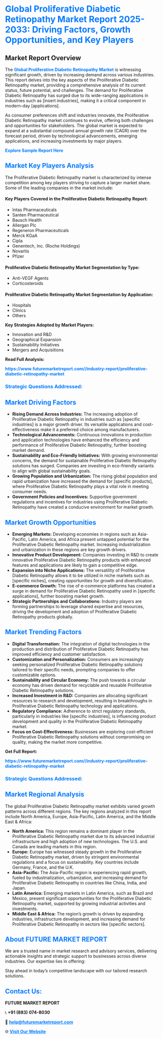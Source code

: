 <h1 style="color: #007BFF;">Global Proliferative Diabetic Retinopathy Market Report 2025-2033: Driving Factors, Growth Opportunities, and Key Players</h1>

<section id="overview">
<h2>Market Report Overview</h2>
<p>The <a href="https://www.futuremarketreport.com//industry-report/proliferative-diabetic-retinopathy-market" style="color: #007BFF; text-decoration: none;"><strong>Global Proliferative Diabetic Retinopathy Market</strong></a> is witnessing significant growth, driven by increasing demand across various industries. This report delves into the key aspects of the Proliferative Diabetic Retinopathy market, providing a comprehensive analysis of its current status, future potential, and challenges. The demand for Proliferative Diabetic Retinopathy has surged due to its wide-ranging applications in industries such as [insert industries], making it a critical component in modern-day [applications].</p>
<p>As consumer preferences shift and industries innovate, the Proliferative Diabetic Retinopathy market continues to evolve, offering both challenges and opportunities for stakeholders. The global market is expected to expand at a substantial compound annual growth rate (CAGR) over the forecast period, driven by technological advancements, emerging applications, and increasing investments by major players.</p>
</section>

<section id="overview">
<p><a href="https://www.futuremarketreport.com//request-sample/reportId=60405" style="color: #007BFF; text-decoration: none;"><strong>Explore Sample Report Here</strong></a></p>
</section>

<section id="key-players">
<h2 style="color: #007BFF;">Market Key Players Analysis</h2>
<p>The Proliferative Diabetic Retinopathy market is characterized by intense competition among key players striving to capture a larger market share. Some of the leading companies in the market include:</p>
<h4>Key Players Covered in the Proliferative Diabetic Retinopathy Report:</h4>
<ul><li>Intas Pharmaceuticals</li><li>Santen Pharmaceutical</li><li>Bausch Health</li><li>Allergan Plc</li><li>Regeneron Pharmaceuticals</li><li>Merck KGaA</li><li>Cipla</li><li>Genentech, Inc. (Roche Holdings)</li><li>Novartis</li><li>Pfizer</li></ul>
<h4>Proliferative Diabetic Retinopathy Market Segmentation by Type:</h4>
<ul><li>Anti-VEGF Agents</li><li>Corticosteroids</li></ul>

<h4>Proliferative Diabetic Retinopathy Market Segmentation by Application:</h4>
<ul><li>Hospitals</li><li>Clinics</li><li>Others</li></ul>
<p><strong>Key Strategies Adopted by Market Players:</strong></p>
<ul>
<li>Innovation and R&D</li>
<li>Geographical Expansion</li>
<li>Sustainability Initiatives</li>
<li>Mergers and Acquisitions</li>
</ul>
</section>

<section>
<p><strong>Read Full Analysis: </strong></p><a href="https://www.futuremarketreport.com//industry-report/proliferative-diabetic-retinopathy-market" style="color: #007BFF; text-decoration: none;"><strong>https://www.futuremarketreport.com//industry-report/proliferative-diabetic-retinopathy-market</strong></a>
<h3 style="color: #007BFF;">Strategic Questions Addressed:</h3>
</section>

<section id="driving-factors">
<h2 style="color: #007BFF;">Market Driving Factors</h2>
<ul>
<li><strong>Rising Demand Across Industries:</strong> The increasing adoption of Proliferative Diabetic Retinopathy in industries such as [specific industries] is a major growth driver. Its versatile applications and cost-effectiveness make it a preferred choice among manufacturers.</li>
<li><strong>Technological Advancements:</strong> Continuous innovations in production and application technologies have enhanced the efficiency and performance of Proliferative Diabetic Retinopathy, further boosting market demand.</li>
<li><strong>Sustainability and Eco-Friendly Initiatives:</strong> With growing environmental concerns, the demand for sustainable Proliferative Diabetic Retinopathy solutions has surged. Companies are investing in eco-friendly variants to align with global sustainability goals.</li>
<li><strong>Growing Population and Urbanization:</strong> The rising global population and rapid urbanization have increased the demand for [specific products], where Proliferative Diabetic Retinopathy plays a vital role in meeting consumer needs.</li>
<li><strong>Government Policies and Incentives:</strong> Supportive government regulations and incentives for industries using Proliferative Diabetic Retinopathy have created a conducive environment for market growth.</li>
</ul>
</section>

<section id="growth-opportunities">
<h2 style="color: #007BFF;">Market Growth Opportunities</h2>
<ul>
<li><strong>Emerging Markets:</strong> Developing economies in regions such as Asia-Pacific, Latin America, and Africa present untapped potential for the Proliferative Diabetic Retinopathy market. Increasing industrialization and urbanization in these regions are key growth drivers.</li>
<li><strong>Innovative Product Development:</strong> Companies investing in R&D to create innovative Proliferative Diabetic Retinopathy products with enhanced features and applications are likely to gain a competitive edge.</li>
<li><strong>Expansion into Niche Applications:</strong> The versatility of Proliferative Diabetic Retinopathy allows it to be utilized in niche markets such as [specific niches], creating opportunities for growth and diversification.</li>
<li><strong>E-commerce Growth:</strong> The rise of e-commerce platforms has created a surge in demand for Proliferative Diabetic Retinopathy used in [specific applications], further boosting market growth.</li>
<li><strong>Strategic Partnerships and Collaborations:</strong> Industry players are forming partnerships to leverage shared expertise and resources, driving the development and adoption of Proliferative Diabetic Retinopathy products globally.</li>
</ul>
</section>

<section id="trending-factors">
<h2 style="color: #007BFF;">Market Trending Factors</h2>
<ul>
<li><strong>Digital Transformation:</strong> The integration of digital technologies in the production and distribution of Proliferative Diabetic Retinopathy has improved efficiency and customer satisfaction.</li>
<li><strong>Customization and Personalization:</strong> Consumers are increasingly seeking personalized Proliferative Diabetic Retinopathy solutions tailored to their specific needs, prompting companies to offer customizable options.</li>
<li><strong>Sustainability and Circular Economy:</strong> The push towards a circular economy has driven demand for recyclable and reusable Proliferative Diabetic Retinopathy solutions.</li>
<li><strong>Increased Investment in R&D:</strong> Companies are allocating significant resources to research and development, resulting in breakthroughs in Proliferative Diabetic Retinopathy technology and applications.</li>
<li><strong>Regulatory Compliance:</strong> Adherence to strict regulatory standards, particularly in industries like [specific industries], is influencing product development and quality in the Proliferative Diabetic Retinopathy market.</li>
<li><strong>Focus on Cost-Effectiveness:</strong> Businesses are exploring cost-efficient Proliferative Diabetic Retinopathy solutions without compromising on quality, making the market more competitive.</li>
</ul>
</section>

<section>
<p><strong>Get Full Report: </strong></p><a href="https://www.futuremarketreport.com//industry-report/proliferative-diabetic-retinopathy-market" style="color: #007BFF; text-decoration: none;"><strong>https://www.futuremarketreport.com//industry-report/proliferative-diabetic-retinopathy-market</strong></a>
<h3 style="color: #007BFF;">Strategic Questions Addressed:</h3>
</section>


<section id="regional-analysis">
<h2 style="color: #007BFF;">Market Regional Analysis</h2>
<p>The global Proliferative Diabetic Retinopathy market exhibits varied growth patterns across different regions. The key regions analyzed in this report include North America, Europe, Asia-Pacific, Latin America, and the Middle East & Africa:</p>
<ul>
<li><strong>North America:</strong> This region remains a dominant player in the Proliferative Diabetic Retinopathy market due to its advanced industrial infrastructure and high adoption of new technologies. The U.S. and Canada are leading markets in this region.</li>
<li><strong>Europe:</strong> Europe has witnessed steady growth in the Proliferative Diabetic Retinopathy market, driven by stringent environmental regulations and a focus on sustainability. Key countries include Germany, France, and the U.K.</li>
<li><strong>Asia-Pacific:</strong> The Asia-Pacific region is experiencing rapid growth, fueled by industrialization, urbanization, and increasing demand for Proliferative Diabetic Retinopathy in countries like China, India, and Japan.</li>
<li><strong>Latin America:</strong> Emerging markets in Latin America, such as Brazil and Mexico, present significant opportunities for the Proliferative Diabetic Retinopathy market, supported by growing industrial activities and investments.</li>
<li><strong>Middle East & Africa:</strong> The region’s growth is driven by expanding industries, infrastructure development, and increasing demand for Proliferative Diabetic Retinopathy in sectors like [specific sectors].</li>
</ul>
</section>

<footer>
<h2 style="color: #007BFF;">About FUTURE MARKET REPORT</h2>
<p>We are a trusted name in market research and advisory services, delivering actionable insights and strategic support to businesses across diverse industries. Our expertise lies in offering:</p>

<p>Stay ahead in today’s competitive landscape with our tailored research solutions.</p>

<h2 style="color: #007BFF;">Contact Us:</h2>
<p><strong>FUTURE MARKET REPORT</strong></p>
<p>📞 <strong>+91 (883) 074-8030</strong></p>
<p>📧 <strong><a href="mailto:help@futuremarketreport.com" style="color: #007BFF;">help@futuremarketreport.com</a></strong></p>
<p>🌐 <strong><a href="https://www.futuremarketreport.com/" style="color: #007BFF;">Visit Our Website</a></strong></p>
</footer>